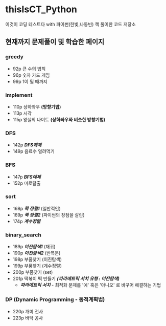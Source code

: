# thisIsCT_Python
이것이 코딩 테스트다 with 파이썬(한빛,나동빈)  책 풀이한 코드 저장소



## 현재까지 문제풀이 및 학습한 페이지

###  greedy
  - 92p 큰 수의 법칙
  - 96p 숫자 카드 게임
  - 99p 1이 될 때까지
### implement
  - 110p 상하좌우 __(방향기법)__
  - 113p 시각
  - 115p 왕실의 나이트 __(상하좌우와 비슷한 방향기법)__
### DFS
  - 142p ___DFS예제___
  - 149p 음료수 얼려먹기
### BFS
  - 147p  ___BFS예제___
  - 152p  미로탈출

### sort
  - 168p ___퀵 정렬1___ (일반적인)
  - 169p ___퀵 정렬2___ (파이썬의 장점을 살린)
  - 174p ___계수정렬___
### binary_search
  - 189p ___이진탐색1___ (재귀)
  - 190p ___이진탐색2___ (반복문)
  - 198p 부품찾기 (이진탐색)
  - 199p 부품찾기 (계수정렬)
  - 200p 부품찾기 (set)
  - 201p 떡볶이 떡 만들기 ___(파라메트릭 서치 유형 : 이진탐색)___
    - ___파라메트릭 서치___ - 최적화 문제를 '예' 혹은 '아니오' 로 바꾸어 해결하는 기법
### DP (Dynamic Programming - 동적계획법)
  - 220p 개미 전사
  - 223p 바닥 공사
